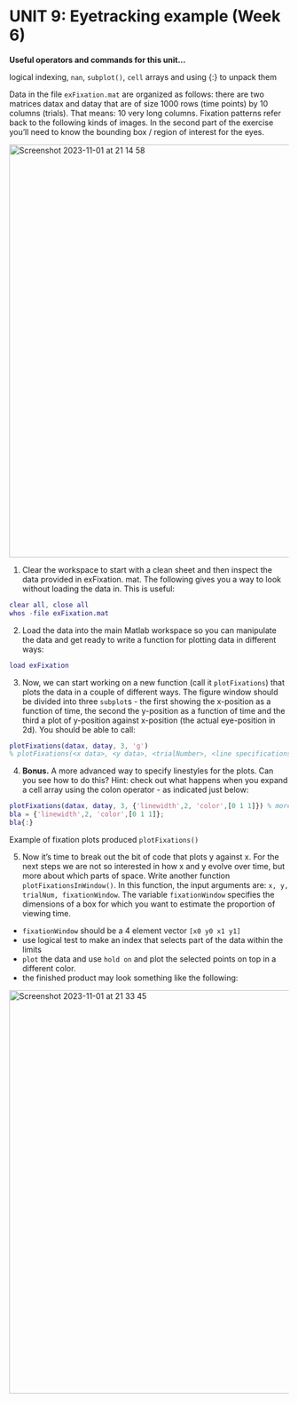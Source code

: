 #  UNIT 9: Eyetracking example (Week 6)

**Useful operators and commands for this unit...**

logical indexing, ``nan``, ``subplot()``, ``cell`` arrays and using {:} to unpack them

Data in the file ``exFixation.mat`` are organized as follows: there are two matrices datax and datay that are of size 1000 rows (time points) by 10 columns (trials). That means: 10 very long columns. Fixation patterns refer back to the following kinds of images. In the second part of the exercise you’ll need to know the bounding box / region of interest for the eyes.

<img width="744" alt="Screenshot 2023-11-01 at 21 14 58" src="https://github.com/scholesy1982/learningMatlabFromDenis/assets/146671875/b8ca3631-0c7a-4741-a5e8-a75d8c6fa39e">

1. Clear the workspace to start with a clean sheet and then inspect the data provided in exFixation.
mat. The following gives you a way to look without loading the data in. This is useful:
```matlab
clear all, close all
whos -file exFixation.mat
```

2. Load the data into the main Matlab workspace so you can manipulate the data and get ready to write a function for plotting data in different ways:

```matlab
load exFixation
```

3. Now, we can start working on a new function (call it ``plotFixations``) that plots the data in a couple of different ways. The figure window should be divided into three ``subplot``s - the first showing the x-position as a function of time, the second the y-position as a function of time and the third a plot of y-position against x-position (the actual eye-position in 2d). You should be able to call:

```matlab
plotFixations(datax, datay, 3, 'g')
% plotFixations(<x data>, <y data>, <trialNumber>, <line specifications>)
```

4. **Bonus.** A more advanced way to specify linestyles for the plots. Can you see how to do this? Hint: check out what happens when you expand a cell array using the colon operator - as indicated just below:

```matlab
plotFixations(datax, datay, 3, {'linewidth',2, 'color',[0 1 1]}) % more advanced use of line specifications
bla = {'linewidth',2, 'color',[0 1 1]};
bla{:}
```

Example of fixation plots produced ``plotFixations()``

5. Now it’s time to break out the bit of code that plots y against x. For the next steps we are not so interested in how x and y evolve over time, but more about which parts of space. Write another function ``plotFixationsInWindow()``. In this function, the input arguments are: ``x, y, trialNum, fixationWindow``. The variable ``fixationWindow`` specifies the dimensions of a box for which you want to estimate the proportion of viewing time.
* ``fixationWindow`` should be a 4 element vector ``[x0 y0 x1 y1]``
* use logical test to make an index that selects part of the data within the limits
* ``plot`` the data and use ``hold on`` and plot the selected points on top in a different color.
* the finished product may look something like the following:

<img width="727" alt="Screenshot 2023-11-01 at 21 33 45" src="https://github.com/scholesy1982/learningMatlabFromDenis/assets/146671875/d87491b8-db3e-4ed8-88d3-912f043c2567">

